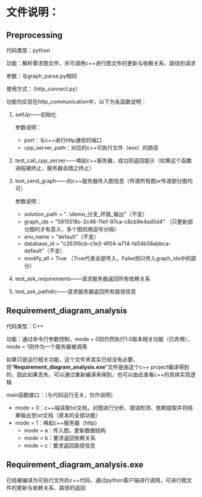 # **文件说明：**

## **Preprocessing**

代码类型：python

功能：解析需求图文件，并可调用c++进行图文件的更新与依赖关系、路径的请求

参数：与graph_parse.py相同

使用方式：（http_connect.py）

功能均实现在http_communication中，以下为各函数说明：

1. setUp——初始化

   参数说明：

   - port：与c++进行http通信的端口
   - cpp_server_path：对应的c++可执行文件（exe）的路径

2. test_call_cpp_server——唤起c++服务器，成功则返回提示（如果这个函数进程被终止，服务器会随之终止）

3. test_send_graph——向c++服务器传入图信息（传递所有图or传递部分图均可）

   参数说明：

   - solution_path = "..\\demo_分支_环路_输出"（不变）
   - graph_ids = "5915518c-2c46-11ef-97ca-c8cb9e4ad5d4" （只更新部分图时才有意义，多个图则用逗号分隔）
   - env_name = "default"（不变）
   - database_id = "c263f6cb-c1e3-4f04-a714-fa54b58abbca-default"（不变）
   - modify_all = True （True代表全部传入，False则只传入graph_ids中的部分）

4. test_ask_requirements——请求服务器返回所有依赖关系

5. test_ask_pathdic——请求服务器返回所有路径信息

## **Requirement_diagram_analysis**

代码类型：C++

功能：通过命令行参数控制，mode = 0则仍然执行1.0版本相关功能（已弃用），mode = 1则作为一个服务器被调用

如果只是运行相关功能，这个文件夹其实已经没有必要，但“**Requirement_diagram_analysis.exe**”文件是由这个c++ project编译得到的，因此如果丢失，可以通过重新编译来得到，也可以由此查看c++的具体实现逻辑

main函数接口：（与代码运行无关，仅作说明）

- mode = 0：c++端读取txt文档，对图进行分析、错误检测、依赖提取并将结果输出至txt文档（原本的全部功能）
- mode = 1：唤起c++服务器（http）
  - mode = a：传入图，更新数据结构
  - mode = b：要求返回依赖关系
  - mode = c：要求返回路径信息

## **Requirement_diagram_analysis.exe**

已经被编译为可执行文件的c++代码，通过python客户端进行调用，可进行图文件的更新与依赖关系、路径的返回


